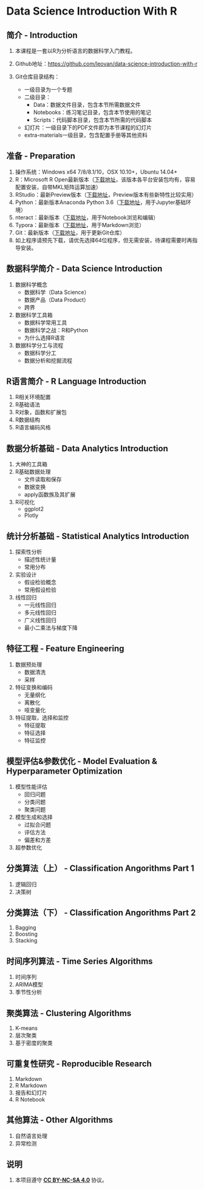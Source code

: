 # Data Science Introduction With R

## 简介 - Introduction

1. 本课程是一套以R为分析语言的数据科学入门教程。

2. Github地址：https://github.com/leovan/data-science-introduction-with-r

3. Git仓库目录结构：

   - 一级目录为一个专题
   - 二级目录：
     - Data：数据文件目录，包含本节所需数据文件
     - Notebooks：练习笔记目录，包含本节使用的笔记
     - Scripts：代码脚本目录，包含本节所需的代码脚本
   - 幻灯片：一级目录下的PDF文件即为本节课程的幻灯片
   - extra-materials一级目录，包含配置手册等其他资料


## 准备 - Preparation

1. 操作系统：Windows x64 7/8/8.1/10，OSX 10.10+，Ubuntu 14.04+
2. R：Microsoft R Open最新版本（[下载地址](https://mran.microsoft.com/download/)，该版本各平台安装包均有，容易配置安装，自带MKL矩阵运算加速）
3. RStudio：最新Preview版本（[下载地址](https://www.rstudio.com/products/rstudio/download/preview/)，Preview版本有些新特性比较实用）
4. Python：最新版本Anaconda Python 3.6（[下载地址](https://www.anaconda.com/download/)，用于Jupyter基础环境）
5. nteract：最新版本（[下载地址](https://nteract.io/)，用于Notebook浏览和编辑）
6. Typora：最新版本（[下载地址](http://typora.io)，用于Markdown浏览）
7. Git：最新版本（[下载地址](https://git-scm.com/download/win)，用于更新Git仓库）
8. 如上程序请预先下载，请优先选择64位程序，但无需安装，待课程需要时再指导安装。

## 数据科学简介 - Data Science Introduction

1. 数据科学概念
   - 数据科学（Data Science）
   - 数据产品（Data Product）
   - 跨界
2. 数据科学工具箱
   - 数据科学常用工具
   - 数据科学之战：R和Python
   - 为什么选择R语言
3. 数据科学分工与流程
   - 数据科学分工
   - 数据分析和挖掘流程

## R语言简介 - R Language Introduction

1. R相关环境配置
2. R基础语法
3. R对象，函数和扩展包
4. R数据结构
5. R语言编码风格

## 数据分析基础 - Data Analytics Introduction

1. 大神的工具箱
2. R基础数据处理
   - 文件读取和保存
   - 数据变换
   - apply函数族及其扩展
3. R可视化
   - ggplot2
   - Plotly

## 统计分析基础 - Statistical Analytics Introduction

1. 探索性分析
   - 描述性统计量
   - 常用分布
2. 实验设计
   - 假设检验概念
   - 常用假设检验
3. 线性回归
   - 一元线性回归
   - 多元线性回归
   - 广义线性回归
   - 最小二乘法与梯度下降

## 特征工程 - Feature Engineering

1. 数据预处理
   - 数据清洗
   - 采样
2. 特征变换和编码
   - 无量纲化
   - 离散化
   - 哑变量化
3. 特征提取，选择和监控
   - 特征提取
   - 特征选择
   - 特征监控

## 模型评估&参数优化 - Model Evaluation & Hyperparameter Optimization

1. 模型性能评估
   - 回归问题
   - 分类问题
   - 聚类问题
2. 模型生成和选择
   - 过拟合问题
   - 评估方法
   - 偏差和方差
3. 超参数优化

## 分类算法（上） - Classification Angorithms Part 1

1. 逻辑回归
2. 决策树

## 分类算法（下） - Classification Angorithms Part 2

1. Bagging
2. Boosting
3. Stacking

## 时间序列算法 - Time Series Algorithms

1. 时间序列
2. ARIMA模型
3. 季节性分析

## 聚类算法 - Clustering Algorithms

1. K-means
2. 层次聚类
3. 基于密度的聚类

## 可重复性研究 - Reproducible Research

1. Markdown
2. R Markdown
3. 报告和幻灯片
4. R Notebook

## 其他算法 - Other Algorithms

1. 自然语言处理
2. 异常检测

## 说明

1. 本项目遵守 [**CC BY-NC-SA 4.0**](http://creativecommons.org/licenses/by-nc-sa/4.0/) 协议。